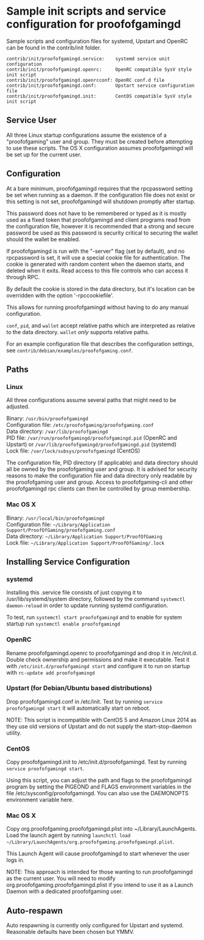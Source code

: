 Sample init scripts and service configuration for proofofgamingd
==========================================================

Sample scripts and configuration files for systemd, Upstart and OpenRC
can be found in the contrib/init folder.

    contrib/init/proofofgamingd.service:    systemd service unit configuration
    contrib/init/proofofgamingd.openrc:     OpenRC compatible SysV style init script
    contrib/init/proofofgamingd.openrcconf: OpenRC conf.d file
    contrib/init/proofofgamingd.conf:       Upstart service configuration file
    contrib/init/proofofgamingd.init:       CentOS compatible SysV style init script

Service User
---------------------------------

All three Linux startup configurations assume the existence of a "proofofgaming" user
and group.  They must be created before attempting to use these scripts.
The OS X configuration assumes proofofgamingd will be set up for the current user.

Configuration
---------------------------------

At a bare minimum, proofofgamingd requires that the rpcpassword setting be set
when running as a daemon.  If the configuration file does not exist or this
setting is not set, proofofgamingd will shutdown promptly after startup.

This password does not have to be remembered or typed as it is mostly used
as a fixed token that proofofgamingd and client programs read from the configuration
file, however it is recommended that a strong and secure password be used
as this password is security critical to securing the wallet should the
wallet be enabled.

If proofofgamingd is run with the "-server" flag (set by default), and no rpcpassword is set,
it will use a special cookie file for authentication. The cookie is generated with random
content when the daemon starts, and deleted when it exits. Read access to this file
controls who can access it through RPC.

By default the cookie is stored in the data directory, but it's location can be overridden
with the option '-rpccookiefile'.

This allows for running proofofgamingd without having to do any manual configuration.

`conf`, `pid`, and `wallet` accept relative paths which are interpreted as
relative to the data directory. `wallet` *only* supports relative paths.

For an example configuration file that describes the configuration settings,
see `contrib/debian/examples/proofofgaming.conf`.

Paths
---------------------------------

### Linux

All three configurations assume several paths that might need to be adjusted.

Binary:              `/usr/bin/proofofgamingd`  
Configuration file:  `/etc/proofofgaming/proofofgaming.conf`  
Data directory:      `/var/lib/proofofgamingd`  
PID file:            `/var/run/proofofgamingd/proofofgamingd.pid` (OpenRC and Upstart) or `/var/lib/proofofgamingd/proofofgamingd.pid` (systemd)  
Lock file:           `/var/lock/subsys/proofofgamingd` (CentOS)  

The configuration file, PID directory (if applicable) and data directory
should all be owned by the proofofgaming user and group.  It is advised for security
reasons to make the configuration file and data directory only readable by the
proofofgaming user and group.  Access to proofofgaming-cli and other proofofgamingd rpc clients
can then be controlled by group membership.

### Mac OS X

Binary:              `/usr/local/bin/proofofgamingd`  
Configuration file:  `~/Library/Application Support/ProofOfGaming/proofofgaming.conf`  
Data directory:      `~/Library/Application Support/ProofOfGaming`  
Lock file:           `~/Library/Application Support/ProofOfGaming/.lock`  

Installing Service Configuration
-----------------------------------

### systemd

Installing this .service file consists of just copying it to
/usr/lib/systemd/system directory, followed by the command
`systemctl daemon-reload` in order to update running systemd configuration.

To test, run `systemctl start proofofgamingd` and to enable for system startup run
`systemctl enable proofofgamingd`

### OpenRC

Rename proofofgamingd.openrc to proofofgamingd and drop it in /etc/init.d.  Double
check ownership and permissions and make it executable.  Test it with
`/etc/init.d/proofofgamingd start` and configure it to run on startup with
`rc-update add proofofgamingd`

### Upstart (for Debian/Ubuntu based distributions)

Drop proofofgamingd.conf in /etc/init.  Test by running `service proofofgamingd start`
it will automatically start on reboot.

NOTE: This script is incompatible with CentOS 5 and Amazon Linux 2014 as they
use old versions of Upstart and do not supply the start-stop-daemon utility.

### CentOS

Copy proofofgamingd.init to /etc/init.d/proofofgamingd. Test by running `service proofofgamingd start`.

Using this script, you can adjust the path and flags to the proofofgamingd program by
setting the PIGEOND and FLAGS environment variables in the file
/etc/sysconfig/proofofgamingd. You can also use the DAEMONOPTS environment variable here.

### Mac OS X

Copy org.proofofgaming.proofofgamingd.plist into ~/Library/LaunchAgents. Load the launch agent by
running `launchctl load ~/Library/LaunchAgents/org.proofofgaming.proofofgamingd.plist`.

This Launch Agent will cause proofofgamingd to start whenever the user logs in.

NOTE: This approach is intended for those wanting to run proofofgamingd as the current user.
You will need to modify org.proofofgaming.proofofgamingd.plist if you intend to use it as a
Launch Daemon with a dedicated proofofgaming user.

Auto-respawn
-----------------------------------

Auto respawning is currently only configured for Upstart and systemd.
Reasonable defaults have been chosen but YMMV.
